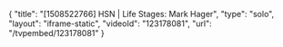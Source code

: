 {
    "title": "[1508522766] HSN | Life Stages: Mark Hager",
    "type": "solo",
    "layout": "iframe-static",
    "videoId": "123178081",
    "url": "\/tvpembed\/123178081"
}